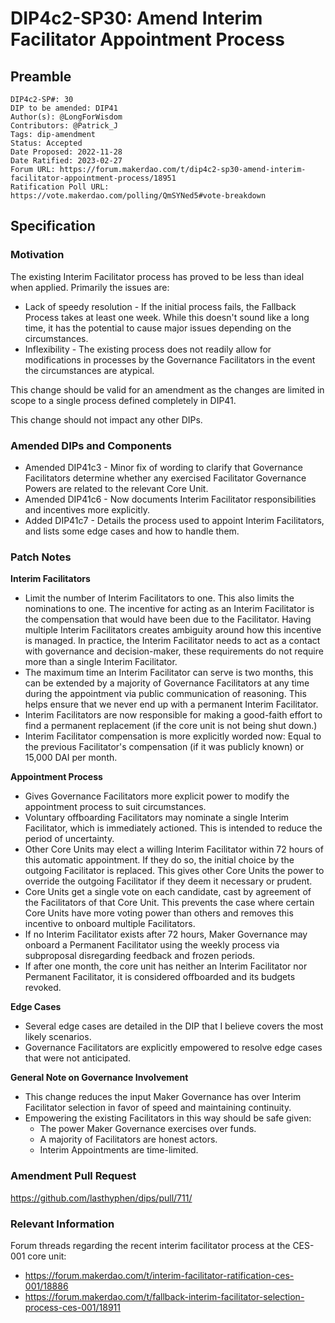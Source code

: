 # DIP4c2-SP30: Amend Interim Facilitator Appointment Process

## Preamble

```
DIP4c2-SP#: 30
DIP to be amended: DIP41
Author(s): @LongForWisdom
Contributors: @Patrick_J
Tags: dip-amendment
Status: Accepted
Date Proposed: 2022-11-28
Date Ratified: 2023-02-27
Forum URL: https://forum.makerdao.com/t/dip4c2-sp30-amend-interim-facilitator-appointment-process/18951
Ratification Poll URL: https://vote.makerdao.com/polling/QmSYNed5#vote-breakdown
```

## Specification

### Motivation

The existing Interim Facilitator process has proved to be less than ideal when applied. Primarily the issues are:
* Lack of speedy resolution - If the initial process fails, the Fallback Process takes at least one week. While this doesn't sound like a long time, it has the potential to cause major issues depending on the circumstances.
* Inflexibility - The existing process does not readily allow for modifications in processes by the Governance Facilitators in the event the circumstances are atypical.

This change should be valid for an amendment as the changes are limited in scope to a single process defined completely in DIP41.

This change should not impact any other DIPs.

### Amended DIPs and Components
- Amended DIP41c3 - Minor fix of wording to clarify that Governance Facilitators determine whether any exercised Facilitator Governance Powers are related to the relevant Core Unit.
- Amended DIP41c6 - Now documents Interim Facilitator responsibilities and incentives more explicitly.
- Added DIP41c7 - Details the process used to appoint Interim Facilitators, and lists some edge cases and how to handle them.

### Patch Notes

**Interim Facilitators**
* Limit the number of Interim Facilitators to one. This also limits the nominations to one. The incentive for acting as an Interim Facilitator is the compensation that would have been due to the Facilitator. Having multiple Interim Facilitators creates ambiguity around how this incentive is managed. In practice, the Interim Facilitator needs to act as a contact with governance and decision-maker, these requirements do not require more than a single Interim Facilitator.
* The maximum time an Interim Facilitator can serve is two months, this can be extended by a majority of Governance Facilitators at any time during the appointment via public communication of reasoning. This helps ensure that we never end up with a permanent Interim Facilitator.
* Interim Facilitators are now responsible for making a good-faith effort to find a permanent replacement (if the core unit is not being shut down.)
* Interim Facilitator compensation is more explicitly worded now: Equal to the previous Facilitator's compensation (if it was publicly known) or 15,000 DAI per month.

**Appointment Process**
* Gives Governance Facilitators more explicit power to modify the appointment process to suit circumstances.
* Voluntary offboarding Facilitators may nominate a single Interim Facilitator, which is immediately actioned. This is intended to reduce the period of uncertainty.
* Other Core Units may elect a willing Interim Facilitator within 72 hours of this automatic appointment. If they do so, the initial choice by the outgoing Facilitator is replaced. This gives other Core Units the power to override the outgoing Facilitator if they deem it necessary or prudent.
* Core Units get a single vote on each candidate, cast by agreement of the Facilitators of that Core Unit. This prevents the case where certain Core Units have more voting power than others and removes this incentive to onboard multiple Facilitators.
* If no Interim Facilitator exists after 72 hours, Maker Governance may onboard a Permanent Facilitator using the weekly process via subproposal disregarding feedback and frozen periods.
* If after one month, the core unit has neither an Interim Facilitator nor Permanent Facilitator, it is considered offboarded and its budgets revoked.

**Edge Cases**
* Several edge cases are detailed in the DIP that I believe covers the most likely scenarios.
* Governance Facilitators are explicitly empowered to resolve edge cases that were not anticipated.

**General Note on Governance Involvement**
* This change reduces the input Maker Governance has over Interim Facilitator selection in favor of speed and maintaining continuity.
* Empowering the existing Facilitators in this way should be safe given:
	* The power Maker Governance exercises over funds.
	* A majority of Facilitators are honest actors.
	* Interim Appointments are time-limited.

### Amendment Pull Request

https://github.com/lasthyphen/dips/pull/711/

### Relevant Information

Forum threads regarding the recent interim facilitator process at the CES-001 core unit:
- <https://forum.makerdao.com/t/interim-facilitator-ratification-ces-001/18886>
- <https://forum.makerdao.com/t/fallback-interim-facilitator-selection-process-ces-001/18911>
